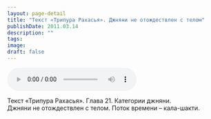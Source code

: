 ```yaml
---
layout: page-detail
title: "Текст «Трипура Рахасья». Джняни не отождествлен с телом"
publishDate: 2011.03.14
description: ""
tags:
image:
draft: false
---
```


<audio title="2011.03.14 - Текст «Трипура Рахасья». Джняни не отождествлен с телом.mp3" src="/upload/iblock/38d/38dee900660aa1c47db02c1739773540.mp3" controls=""></audio>

 Текст «Трипура Рахасья». Глава 21\. Категории джняни.   
 Джняни не отождествлен с телом. Поток времени – кала-шакти.  

  
